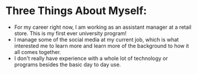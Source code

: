 # __Three Things About Myself:__
- For my career right now, I am working as an assistant manager at a retail store. This is my first ever university program!
- I manage some of the social media at my current job, which is what interested me to learn more and learn more of the background to how it all comes together. 
- I don't really have experience with a whole lot of technology or programs besides the basic day to day use. 